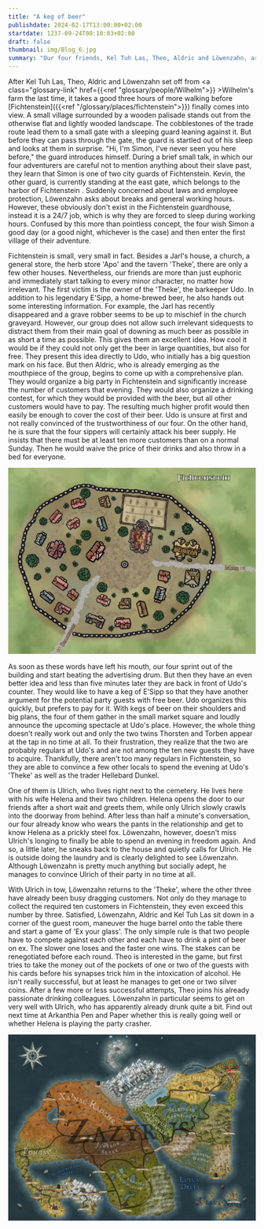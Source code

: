 ```yaml
---
title: "A keg of beer"
publishdate: 2024-02-17T13:00:00+02:00
startdate: 1237-09-24T00:10:03+02:00
draft: false
thumbnail: img/Blog_6.jpg
summary: "Our four friends, Kel Tuh Las, Theo, Aldric and Löwenzahn, arrive in the small village of Fichtenstein in this session. Instead of looking around for a possible main quest, they prefer to plan a party with their new best friend, the barkeeper Udo. While organizing the party, they also get to know the villager Ulrich a little better. You can find out more about him and his wife Helena here:"
---
```


After Kel Tuh Las, Theo, Aldric and Löwenzahn set off from <a class="glossary-link" href={{<ref "glossary/people/Wilhelm">}} >Wilhelm</a>'s farm the last time, it takes a good three hours of more walking before [Fichtenstein]({{<ref "/glossary/places/fichtenstein">}}) finally comes into view. A small village surrounded by a wooden palisade stands out from the otherwise flat and lightly wooded landscape. The cobblestones of the trade route lead them to a small gate with a sleeping guard leaning against it. But before they can pass through the gate, the guard is startled out of his sleep and looks at them in surprise. "Hi, I'm Simon, I've never seen you here before," the guard introduces himself. During a brief small talk, in which our four adventurers are careful not to mention anything about their slave past, they learn that Simon is one of two city guards of Fichtenstein. Kevin, the other guard, is currently standing at the east gate, which belongs to the harbor of Fichtenstein . Suddenly concerned about laws and employee protection, Löwenzahn asks about breaks and general working hours. However, these obviously don't exist in the Fichtenstein guardhouse, instead it is a 24/7 job, which is why they are forced to sleep during working hours. Confused by this more than pointless concept, the four wish Simon a good day (or a good night, whichever is the case) and then enter the first village of their adventure.

Fichtenstein is small, very small in fact. Besides a Jarl's house, a church, a general store, the herb store 'Apo' and the tavern 'Theke', there are only a few other houses. Nevertheless, our friends are more than just euphoric and immediately start talking to every minor character, no matter how irrelevant.
The first victim is the owner of the 'Theke', the barkeeper Udo. In addition to his legendary E'Sipp, a home-brewed beer, he also hands out some interesting information. For example, the Jarl has recently disappeared and a grave robber seems to be up to mischief in the church graveyard. However, our group does not allow such irrelevant sidequests to distract them from their main goal of downing as much beer as possible in as short a time as possible. This gives them an excellent idea. How cool it would be if they could not only get the beer in large quantities, but also for free. They present this idea directly to Udo, who initially has a big question mark on his face. But then Aldric, who is already emerging as the mouthpiece of the group, begins to come up with a comprehensive plan. They would organize a big party in Fichtenstein and significantly increase the number of customers that evening. They would also organize a drinking contest, for which they would be provided with the beer, but all other customers would have to pay. The resulting much higher profit would then easily be enough to cover the cost of their beer. Udo is unsure at first and not really convinced of the trustworthiness of our four. On the other hand, he is sure that the four sippers will certainly attack his beer supply. He insists that there must be at least ten more customers than on a normal Sunday. Then he would waive the price of their drinks and also throw in a bed for everyone.

<div class="img-max center">
  <img class="img-fluid rounded"  title="Map Fichtenstein" alt="Map Fichtenstein." src="./img/fichtenstein.jpg" />
</div>

As soon as these words have left his mouth, our four sprint out of the building and start beating the advertising drum. But then they have an even better idea and less than five minutes later they are back in front of Udo's counter. They would like to have a keg of E'Sipp so that they have another argument for the potential party guests with free beer. Udo organizes this quickly, but prefers to pay for it. With kegs of beer on their shoulders and big plans, the four of them gather in the small market square and loudly announce the upcoming spectacle at Udo's place. However, the whole thing doesn't really work out and only the two twins Thorsten and Torben appear at the tap in no time at all. To their frustration, they realize that the two are probably regulars at Udo's and are not among the ten new guests they have to acquire. Thankfully, there aren't too many regulars in Fichtenstein, so they are able to convince a few other locals to spend the evening at Udo's 'Theke' as well as the trader Hellebard Dunkel.

One of them is Ulrich, who lives right next to the cemetery. He lives here with his wife Helena and their two children. Helena opens the door to our friends after a short wait and greets them, while only Ulrich slowly crawls into the doorway from behind. After less than half a minute's conversation, our four already know who wears the pants in the relationship and get to know Helena as a prickly steel fox. Löwenzahn, however, doesn't miss Ulrich's longing to finally be able to spend an evening in freedom again. And so, a little later, he sneaks back to the house and quietly calls for Ulrich. He is outside doing the laundry and is clearly delighted to see Löwenzahn. Although Löwenzahn is pretty much anything but socially adept, he manages to convince Ulrich of their party in no time at all.

With Ulrich in tow, Löwenzahn returns to the 'Theke', where the other three have already been busy dragging customers. Not only do they manage to collect the required ten customers in Fichtenstein, they even exceed this number by three. Satisfied, Löwenzahn, Aldric and Kel Tuh Las sit down in a corner of the guest room, maneuver the huge barrel onto the table there and start a game of 'Ex your glass'. The only simple rule is that two people have to compete against each other and each have to drink a pint of beer on ex. The slower one loses and the faster one wins. The stakes can be renegotiated before each round. Theo is interested in the game, but first tries to take the money out of the pockets of one or two of the guests with his cards before his synapses trick him in the intoxication of alcohol. He isn't really successful, but at least he manages to get one or two silver coins. After a few more or less successful attempts, Theo joins his already passionate drinking colleagues. Löwenzahn in particular seems to get on very well with Ulrich, who has apparently already drunk quite a bit. Find out next time at Arkanthia Pen and Paper whether this is really going well or whether Helena is playing the party crasher.

<div class="img-max center">
  <img class="img-fluid" title="Worldmap Arkanthia" alt="Worldmap Arkanthia." src="./img/Arkanthia_Full_Map_Blog_6.jpg" />
</div>
